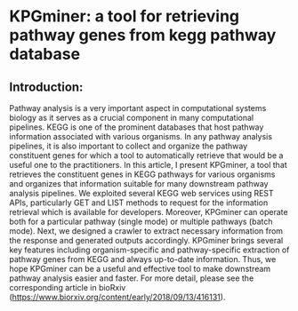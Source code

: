 # KPGminer: a tool for retrieving pathway genes from kegg pathway database
## Introduction:
Pathway analysis is a very important aspect in computational systems biology as it serves as a crucial component in many computational pipelines. KEGG is one of the prominent databases that host pathway information associated with various organisms. In any pathway analysis pipelines, it is also important to collect and organize the pathway constituent genes for which a tool to automatically retrieve that would be a useful one to the practitioners. In this article, I present KPGminer, a tool that retrieves the constituent genes in KEGG pathways for various organisms and organizes that information suitable for many downstream pathway analysis pipelines. We exploited several KEGG web services using REST APIs, particularly GET and LIST methods to request for the information retrieval which is available for developers. Moreover, KPGminer can operate both for a particular pathway (single mode) or multiple pathways (batch mode). Next, we designed a crawler to extract necessary information from the response and generated outputs accordingly. KPGminer brings several key features including organism-specific and pathway-specific extraction of pathway genes from KEGG and always up-to-date information. Thus, we hope KPGminer can be a useful and effective tool to make downstream pathway analysis easier and faster. For more detail, please see the corresponding article in bioRxiv (https://www.biorxiv.org/content/early/2018/09/13/416131).

